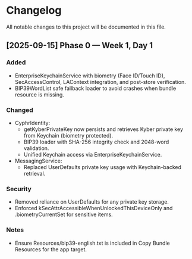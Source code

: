 # Changelog

All notable changes to this project will be documented in this file.

## [2025-09-15] Phase 0 — Week 1, Day 1
### Added
- EnterpriseKeychainService with biometry (Face ID/Touch ID), SecAccessControl, LAContext integration, and post-store verification.
- BIP39WordList safe fallback loader to avoid crashes when bundle resource is missing.

### Changed
- CyphrIdentity: 
  - getKyberPrivateKey now persists and retrieves Kyber private key from Keychain (biometry protected).
  - BIP39 loader with SHA-256 integrity check and 2048-word validation.
  - Unified Keychain access via EnterpriseKeychainService.
- MessagingService:
  - Replaced UserDefaults private key usage with Keychain-backed retrieval.

### Security
- Removed reliance on UserDefaults for any private key storage.
- Enforced kSecAttrAccessibleWhenUnlockedThisDeviceOnly and .biometryCurrentSet for sensitive items.

### Notes
- Ensure Resources/bip39-english.txt is included in Copy Bundle Resources for the app target.
